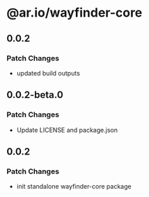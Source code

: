 # @ar.io/wayfinder-core

## 0.0.2

### Patch Changes

- updated build outputs

## 0.0.2-beta.0

### Patch Changes

- Update LICENSE and package.json

## 0.0.2

### Patch Changes

- init standalone wayfinder-core package
